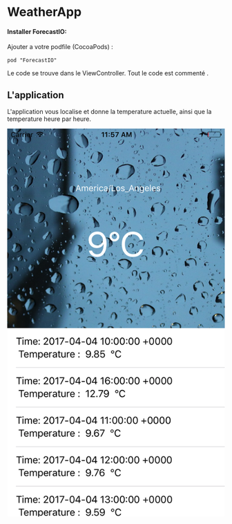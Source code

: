# WeatherApp



#### Installer ForecastIO:
Ajouter a votre podfile (CocoaPods) : 
```
pod "ForecastIO" 
``` 

Le code se trouve dans le ViewController. Tout le code est commenté .


## L'application 

L'application vous localise et donne la temperature actuelle, ainsi que la temperature heure par heure.

<img src = "https://github.com/DavSCo/WeatherApp/blob/master/V1.0.png" title = "WeatherApp" alt = "WeatherApp">

